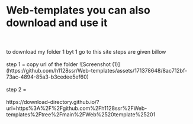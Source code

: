 # Web-templates you can also download and use it
<br>
<br>
to download my folder 1 byt 1 go to this site steps are given billow
<br>
<br>
step 1 = copy url of the folder
![Screenshot (1)](https://github.com/h1128ssr/Web-templates/assets/171378648/8ac712bf-73ac-4894-85a3-b3cedee5ef60)
<br>
<br>
step 2 =
<br>
<br>
https://download-directory.github.io/?url=https%3A%2F%2Fgithub.com%2Fh1128ssr%2FWeb-templates%2Ftree%2Fmain%2FWeb%2520template%25201
